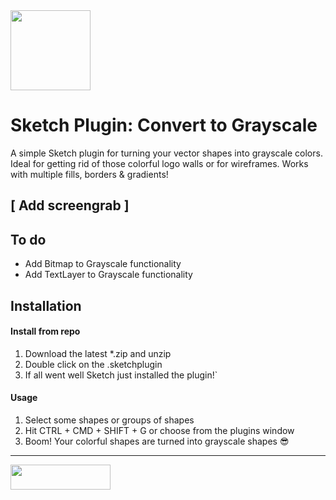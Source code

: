 <img height="128" width="128" src="https://github.com/mheesakkers/sketch-plugin-convert-to-grayscale/blob/master/Convert%20To%20Grayscale.sketchplugin/Contents/Resources/icon.png">

# Sketch Plugin: Convert to Grayscale

A simple Sketch plugin for turning your vector shapes into grayscale colors. 
Ideal for getting rid of those colorful logo walls or for wireframes.
Works with multiple fills, borders & gradients!

[ Add screengrab ]
---

## To do

- Add Bitmap to Grayscale functionality
- Add TextLayer to Grayscale functionality

## Installation

#### Install from repo

1. Download the latest *.zip and unzip
2. Double click on the .sketchplugin
3. If all went well Sketch just installed the plugin!`

#### Usage

1. Select some shapes or groups of shapes
2. Hit CTRL + CMD + SHIFT + G or choose from the plugins window
4. Boom! Your colorful shapes are turned into grayscale shapes 😎

---

<a href="http://bit.ly/SketchRunnerWebsite"><img height="40" width="160" src="http://sketchrunner.com/img/badge_blue.png"></a>
